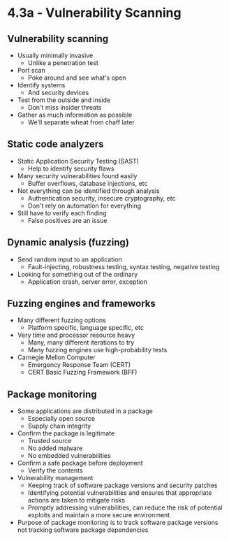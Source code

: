 # 4.3a - Vulnerability Scanning
## Vulnerability scanning
- Usually minimally invasive
	- Unlike a penetration test
- Port scan
	- Poke around and see what's open
- Identify systems
	- And security devices
- Test from the outside and inside
	- Don't miss insider threats
- Gather as much information as possible
	- We'll separate wheat from chaff later
## Static code analyzers
- Static Application Security Testing (SAST)
	- Help to identify security flaws
- Many security vulnerabilities found easily
	- Buffer overflows, database injections, etc
- Not everything can be identified through analysis
	- Authentication security, insecure cryptography, etc
	- Don't rely on automation for everything
- Still have to verify each finding
	- False positives are an issue
## Dynamic analysis (fuzzing)
- Send random input to an application
	- Fault-injecting, robustness testing, syntax testing, negative testing
- Looking for something out of the ordinary
	- Application crash, server error, exception
## Fuzzing engines and frameworks
- Many different fuzzing options
	- Platform specific, language specific, etc
- Very time and processor resource heavy
	- Many, many different iterations to try
	- Many fuzzing engines use high-probability tests
- Carnegie Mellon Computer
	- Emergency Response Team (CERT)
	- CERT Basic Fuzzing Framework (BFF)
## Package monitoring
- Some applications are distributed in a package
	- Especially open source
	- Supply chain integrity
- Confirm the package is legitimate
	- Trusted source
	- No added malware
	- No embedded vulnerabilities
- Confirm a safe package before deployment
	- Verify the contents
- Vulnerability management
	- Keeping track of software package versions and security patches
	- Identifying potential vulnerabilities and ensures that appropriate actions are taken to mitigate risks
	- Promptly addressing vulnerabilities, can reduce the risk of potential exploits and maintain a more secure environment
- Purpose of package monitoring is to track software package versions not tracking software package dependencies 